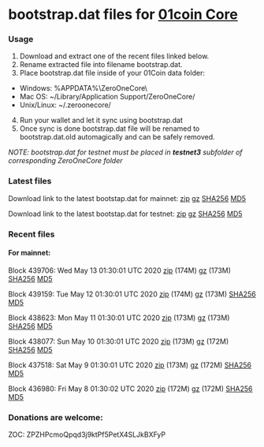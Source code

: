 # bootstrap.dat files for [01coin Core](https://01coin.io)

### Usage

1. Download and extract one of the recent files linked below.
2. Rename extracted file into filename bootstrap.dat.
3. Place bootstrap.dat file inside of your 01Coin data folder:
 - Windows: %APPDATA%\ZeroOneCore\
 - Mac OS: ~/Library/Application Support/ZeroOneCore/
 - Unix/Linux: ~/.zeroonecore/
4. Run your wallet and let it sync using bootstrap.dat
5. Once sync is done bootstrap.dat file will be renamed to bootstrap.dat.old automagically and can be safely removed.

_NOTE: bootstrap.dat for testnet must be placed in **testnet3** subfolder of corresponding ZeroOneCore folder_

### Latest files
Download link to the latest bootstap.dat for mainnet: [zip](https://files.01coin.io/mainnet/bootstrap.dat.zip) [gz](https://files.01coin.io/mainnet/bootstrap.dat.tar.gz) [SHA256](https://files.01coin.io/mainnet/sha256.txt) [MD5](https://files.01coin.io/mainnet/md5.txt)

Download link to the latest bootstap.dat for testnet: [zip](https://files.01coin.io/testnet/bootstrap.dat.zip) [gz](https://files.01coin.io/testnet/bootstrap.dat.tar.gz) [SHA256](https://files.01coin.io/testnet/sha256.txt) [MD5](https://files.01coin.io/testnet/md5.txt)

### Recent files

#### For mainnet:

Block 439706: Wed May 13 01:30:01 UTC 2020 [zip](https://files.01coin.io/mainnet/2020-05-13/bootstrap.dat.zip) (174M) [gz](https://files.01coin.io/mainnet/2020-05-13/bootstrap.dat.tar.gz) (173M) [SHA256](https://files.01coin.io/mainnet/2020-05-13/sha256.txt) [MD5](https://files.01coin.io/mainnet/2020-05-13/md5.txt)

Block 439159: Tue May 12 01:30:01 UTC 2020 [zip](https://files.01coin.io/mainnet/2020-05-12/bootstrap.dat.zip) (174M) [gz](https://files.01coin.io/mainnet/2020-05-12/bootstrap.dat.tar.gz) (173M) [SHA256](https://files.01coin.io/mainnet/2020-05-12/sha256.txt) [MD5](https://files.01coin.io/mainnet/2020-05-12/md5.txt)

Block 438623: Mon May 11 01:30:01 UTC 2020 [zip](https://files.01coin.io/mainnet/2020-05-11/bootstrap.dat.zip) (173M) [gz](https://files.01coin.io/mainnet/2020-05-11/bootstrap.dat.tar.gz) (173M) [SHA256](https://files.01coin.io/mainnet/2020-05-11/sha256.txt) [MD5](https://files.01coin.io/mainnet/2020-05-11/md5.txt)

Block 438077: Sun May 10 01:30:01 UTC 2020 [zip](https://files.01coin.io/mainnet/2020-05-10/bootstrap.dat.zip) (173M) [gz](https://files.01coin.io/mainnet/2020-05-10/bootstrap.dat.tar.gz) (172M) [SHA256](https://files.01coin.io/mainnet/2020-05-10/sha256.txt) [MD5](https://files.01coin.io/mainnet/2020-05-10/md5.txt)

Block 437518: Sat May  9 01:30:01 UTC 2020 [zip](https://files.01coin.io/mainnet/2020-05-09/bootstrap.dat.zip) (173M) [gz](https://files.01coin.io/mainnet/2020-05-09/bootstrap.dat.tar.gz) (172M) [SHA256](https://files.01coin.io/mainnet/2020-05-09/sha256.txt) [MD5](https://files.01coin.io/mainnet/2020-05-09/md5.txt)

Block 436980: Fri May  8 01:30:02 UTC 2020 [zip](https://files.01coin.io/mainnet/2020-05-08/bootstrap.dat.zip) (172M) [gz](https://files.01coin.io/mainnet/2020-05-08/bootstrap.dat.tar.gz) (172M) [SHA256](https://files.01coin.io/mainnet/2020-05-08/sha256.txt) [MD5](https://files.01coin.io/mainnet/2020-05-08/md5.txt)


### Donations are welcome:

ZOC: ZPZHPcmoQpqd3j9ktPf5PetX4SLJkBXFyP
